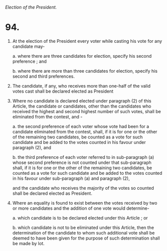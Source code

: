*Election of the President.*

# 94.

1. At the election of the President every voter while casting his vote for any candidate may-

    a. where there are three candidates for election, specify his second preference ; and

    b. where there are more than three candidates for election, specify his second and third preferences.

2. The candidate, if any, who receives more than one-half of the valid votes cast shall be declared elected as President

3. Where no candidate is declared elected under paragraph (2) of this Article, the candidate or candidates, other than the candidates who received the highest and second highest number of such votes, shall be eliminated from the contest, and -

    a. the second preference of each voter whose vote had been for a candidate eliminated from the contest, shall, if it is for one or the other of the remaining two candidates, be counted as a vote for such candidate and be added to the votes counted in his favour under paragraph (2), and

    b. the third preference of each voter referred to in sub-paragraph (a) whose second preference is not counted under that sub-paragraph shall, if it is for one or the other of the remaining two candidates, be counted as a vote for such candidate and be added to the votes counted in his favour under sub-paragraph (a) and paragraph (2),

    and the candidate who receives the majority of the votes so counted shall be declared elected as President.

4. Where an equality is found to exist between the votes received by two or more candidates and the addition of one vote would determine-

    a. which candidate is to be declared elected under this Article ; or

    b. which candidate is not to be eliminated under this Article, then the determination of the candidate to whom such additional vote shall be deemed to have been given for the purpose of such determination shall be made by lot.